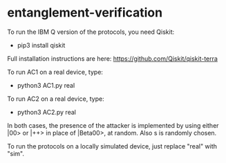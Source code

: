 # entanglement-verification

To run the IBM Q version of the protocols, you need Qiskit:

* pip3 install qiskit

Full installation instructions are here: https://github.com/Qiskit/qiskit-terra

To run AC1 on a real device, type:

* python3 AC1.py real

To run AC2 on a real device, type:

* python3 AC2.py real

In both cases, the presence of the attacker is implemented by using either |00>
or |++> in place of |Beta00>, at random. Also s is randomly chosen.

To run the protocols on a locally simulated device, just replace "real" with "sim".
